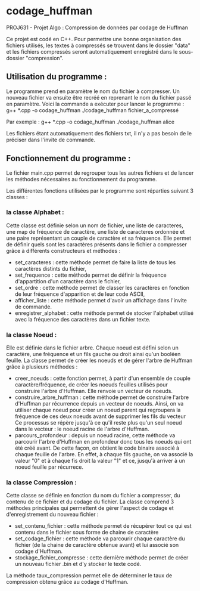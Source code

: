# codage_huffman
PROJ631 - Projet Algo : Compression de données par codage de Huffman

Ce projet est codé en C++.
Pour permettre une bonne organisation des fichiers utilisés, les textes à compressés se trouvent dans le dossier "data" et les fichiers compressés seront automatiquement enregistré dans le sous-dossier "compression".

## Utilisation du programme :
Le programme prend en paramètre le nom du fichier à compresser. Un nouveau fichier va ensuite être recréé en reprenant le nom du fichier passé en paramètre.
Voici la commande a exécuter pour lancer le programme :
g++ *.cpp -o codage_huffman ./codage_huffman fichier_a_compressé

Par exemple : 
g++ *.cpp -o codage_huffman ./codage_huffman alice

Les fichiers étant automatiquement des fichiers txt, il n'y a pas besoin de le préciser dans l'invite de commande.

## Fonctionnement du programme :
Le fichier main.cpp permet de regrouper tous les autres fichiers et de lancer les méthodes nécessaires au fonctionnement du programme.

Les différentes fonctions utilisées par le programme sont réparties suivant 3 classes :

### la classe Alphabet :
Cette classe est définie selon un nom de fichier, une liste de caracteres, une map de fréquence de caractère, une liste de caracteres ordonnée et une paire représentant un couple de caractère et sa fréquence.
Elle permet de définir quels sont les caractères présents dans le fichier a compresser grâce à différents constructeurs et méthodes :
- set_caracteres : cette méthode permet de faire la liste de tous les caractères distints du fichier,
- set_frequence : cette méthode permet de définir la fréquence d'appartition d'un caractère dans le fichier,
- set_ordre : cette méthode permet de classer les caractères en fonction de leur fréquence d'apparition et de leur code ASCII,
- afficher_liste : cette méthode permet d'avoir un affichage dans l'invite de commande.
- enregistrer_alphabet : cette méthode permet de stocker l'alphabet utilisé avec la fréquence des caractères dans un fichier texte.

### la classe Noeud :
Elle est définie dans le fichier arbre.
Chaque noeud est défini selon un caractère, une fréquence et un fils gauche ou droit ainsi qu'un booléen feuille.
La classe permet de créer les noeuds et de gérer l'arbre de Huffman grâce à plusieurs méthodes :
- creer_noeuds : cette fonction permet, à partir d'un ensemble de couple caractère/fréquence, de créer les noeuds feuilles utilisés pour construire l'arbre d'Huffman. Elle renvoie un vecteur de noeuds.
- construire_arbre_huffman : cette méthode permet de construire l'arbre d'Huffman par récurrence depuis un vecteur de noeuds.
Ainsi, on va utiliser chaque noeud pour créer un noeud parent qui regroupera la fréquence de ces deux noeuds avant de supprimer les fils du vecteur
Ce processus se répère jusqu'à ce qu'il reste plus qu'un seul noeud dans le vecteur : le noeud racine de l'arbre d'Huffman.
- parcours_profondeur : depuis un noeud racine, cette méthode va parcourir l'arbre d'Huffman en profondeur donc tous les noeuds qui ont été créé avant. De cette façon, on obtient le code binaire associé à chaque feuille de l'arbre. En effet, à chaque fils gauche, on va associé la valeur "0" et à chaque fis droit la valeur "1" et ce, jusqu'à arriver à un noeud feuille par récurrece.

### la classe Compression :
Cette classe se définie en fonction du nom du fichier a compresser, du contenu de ce fichier et du codage du fichier.
La classe comprend 3 méthodes principales qui permettent de gérer l'aspect de codage et d'enregistrement du nouveau fichier :
- set_contenu_fichier : cette méthode permet de récupérer tout ce qui est contenu dans le fichier sous forme de chaine de caractère
- set_codage_fichier : cette méthode va parcourir chaque caractère du fichier (de la chaine de caractère obtenue avant) et lui associé son codage d'Huffman.
- stockage_fichier_compresse : cette dernière méthode permet de créer un nouveau fichier .bin et d'y stocker le texte codé.

La méthode taux_compression permet elle de déterminer le taux de compression obtenu grâce au codage d'Huffman.